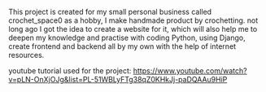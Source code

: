 This project is created for my small personal business called crochet_space0
as a hobby, I make handmade product by crochetting. not long ago I got the idea to
create a website for it, which will also help me to deepen my knowledge and practise with 
coding Python, using Django, create frontend and backend all by my own with the help of internet resources. 

youtube tutorial used for the project: https://www.youtube.com/watch?v=pLN-OnXjOJg&list=PL-51WBLyFTg38qZ0KHkJj-paDQAAu9HiP